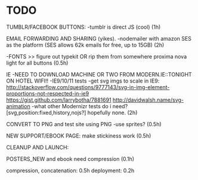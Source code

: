 TODO
=====

TUMBLR/FACEBOOK BUTTONS:
-tumblr is direct JS (cool)
(1h)

EMAIL FORWARDING AND SHARING (yikes).
-nodemailer with amazon SES as the platform (SES allows 62k emails for free, up to 15GB)
(2h)


-FONTS >> figure out typekit OR rip them from somewhere
 proxima nova light for all buttons
(0.5h)


IE
-NEED TO DOWNLOAD MACHINE OR TWO FROM MODERN.IE::TONIGHT ON HOTEL WIFI!!
-IE9/10/11 tests
-get svg imgs to scale in IE9: http://stackoverflow.com/questions/9777143/svg-in-img-element-proportions-not-respected-in-ie9
	https://gist.github.com/larrybotha/7881691
	http://davidwalsh.name/svg-animation
-what other Modernizr tests do i need? [svg,position:fixed,history,nojs?] hopefully none.
(2h)


CONVERT TO PNG and test site using PNG
-use sprites?
(0.5h)


NEW SUPPORT/EBOOK PAGE: make stickiness work
(0.5h)

CLEANUP AND LAUNCH:

POSTERS_NEW and ebook need compression
(0.1h)

compression, concatenation: 0.5h
deployment: 0.2h